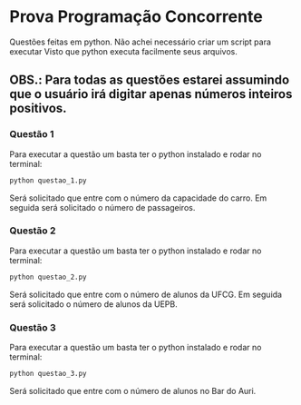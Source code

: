 # Prova Programação Concorrente

Questões feitas em python. Não achei necessário criar um script para executar
Visto que python executa facilmente seus arquivos.

## OBS.: Para todas as questões estarei assumindo que o usuário irá digitar apenas números inteiros positivos.
### Questão 1
Para executar a questão um basta ter o python instalado e rodar no terminal:
```bash
python questao_1.py
```
Será solicitado que entre com o número da capacidade do carro. 
Em seguida será solicitado o número de passageiros.

### Questão 2
Para executar a questão um basta ter o python instalado e rodar no terminal:
```bash
python questao_2.py
```
Será solicitado que entre com o número de alunos da UFCG. 
Em seguida será solicitado o número de alunos da UEPB.

### Questão 3
Para executar a questão um basta ter o python instalado e rodar no terminal:
```bash
python questao_3.py
```
Será solicitado que entre com o número de alunos no Bar do Auri. 

